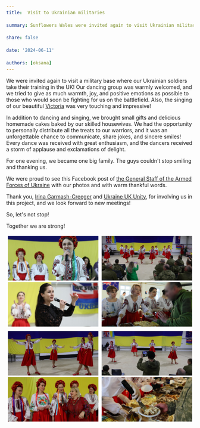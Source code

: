 ```yaml
---
title:  Visit to Ukrainian militaries

summary: Sunflowers Wales were invited again to visit Ukrainian militaries who train in the UK

share: false

date: '2024-06-11' 

authors: [oksana]
---
```


We were invited again to visit a military base where our Ukrainian soldiers take their training in the UK! Our dancing group was warmly welcomed, and we tried to give as much warmth, joy, and positive emotions as possible to those who would soon be fighting for us on the battlefield. Also, the singing of our beautiful <a href="https://www.facebook.com/VikaDzhons" target="_blank">Victoria</a> was very touching and impressive! 

In addition to dancing and singing, we brought small gifts and delicious homemade cakes baked by our skilled housewives. We had the opportunity to personally distribute all the treats to our warriors, and it was an unforgettable chance to communicate, share jokes, and sincere smiles! Every dance was received with great enthusiasm, and the dancers received a storm of applause and exclamations of delight.

For one evening, we became one big family. The guys couldn't stop smiling and thanking us.

We were proud to see this Facebook post of <a href="https://www.facebook.com/GeneralStaff.ua/posts/pfbid0NmYrbDaeQUvNshpc6vQMpiE5a5cBQ6KpsMkpxEFRYUmUvxwb2zqznAEwtnQ2edWTl" target="_blank">the General Staff of the Armed Forces of Ukraine</a> with our photos and with warm thankful words.

Thank you, <a href="https://www.facebook.com/irina.creeger/" target="_blank">Irina Garmash-Creeger</a> and <a href="https://www.facebook.com/UkraineUKUnity" target="_blank">Ukraine UK Unity</a>, for involving us in this project, and we look forward to new meetings!

So, let's not stop!

Together we are strong!


<div style="margin-top: 0; text-align: center;"><img src="Mil-1.jpg" alt="Military base June 2024" width="50%" style="display: inline; margin-top: 0;"/><img src="Mil-2.jpg" alt="Military base June 2024" width="50%" style="display: inline; margin-top: 0;"/></div>

<div style="margin-top: 0; text-align: center;"><img src="Mil-3.jpg" alt="Military base June 2024" width="50%" style="display: inline; margin-top: 0;"/><img src="Mil-4.jpg" alt="Military base June 2024" width="50%" style="display: inline; margin-top: 0;"/></div>